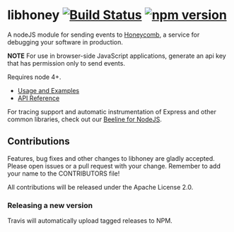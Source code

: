 # libhoney [![Build Status](https://travis-ci.org/honeycombio/libhoney-js.svg?branch=master)](https://travis-ci.org/honeycombio/libhoney-js) [![npm version](https://badge.fury.io/js/libhoney.svg)](https://badge.fury.io/js/libhoney)

A nodeJS module for sending events to [Honeycomb](https://www.honeycomb.io), a service for debugging your software in production.

**NOTE** For use in browser-side JavaScript applications, generate an api key that has permission only to send events.

Requires node 4+.

- [Usage and Examples](https://docs.honeycomb.io/sdk/javascript/)
- [API Reference](https://doc.esdoc.org/github.com/honeycombio/libhoney-js/)

For tracing support and automatic instrumentation of Express and other common libraries, check out our [Beeline for NodeJS](https://github.com/honeycombio/beeline-nodejs).

## Contributions

Features, bug fixes and other changes to libhoney are gladly accepted. Please
open issues or a pull request with your change. Remember to add your name to the
CONTRIBUTORS file!

All contributions will be released under the Apache License 2.0.

### Releasing a new version

Travis will automatically upload tagged releases to NPM.
